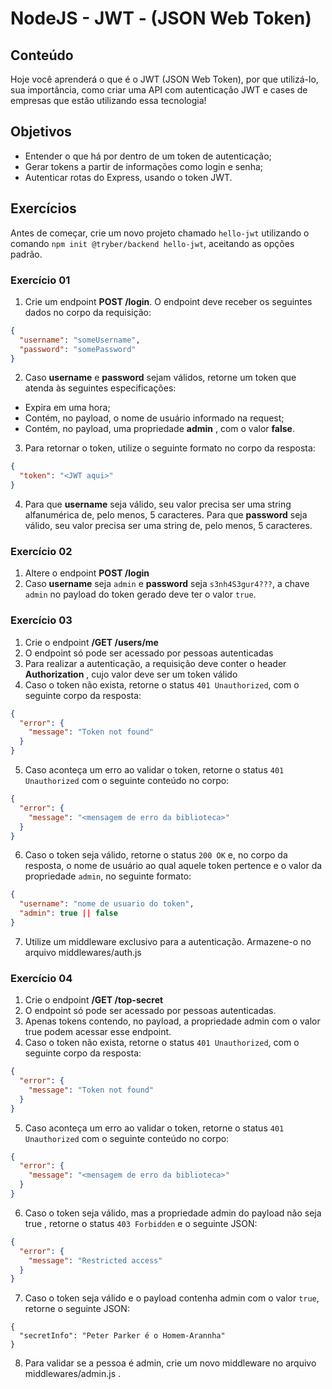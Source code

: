 # NodeJS - JWT - (JSON Web Token)
## Conteúdo
Hoje você aprenderá o que é o JWT (JSON Web Token), por que utilizá-lo, sua importância, como criar uma API com autenticação JWT e cases de empresas que estão utilizando essa tecnologia!
## Objetivos
- Entender o que há por dentro de um token de autenticação;
- Gerar tokens a partir de informações como login e senha;
- Autenticar rotas do Express, usando o token JWT.
## Exercícios
Antes de começar, crie um novo projeto chamado `hello-jwt` utilizando o comando `npm init @tryber/backend hello-jwt`, aceitando as opções padrão.
### Exercício 01
1. Crie um endpoint **POST /login**. O endpoint deve receber os seguintes dados no corpo da requisição:
```json
{
  "username": "someUsername",
  "password": "somePassword"
}
  ```
2. Caso **username** e **password** sejam válidos, retorne um token que atenda às seguintes especificações:
- Expira em uma hora;
- Contém, no payload, o nome de usuário informado na request;
- Contém, no payload, uma propriedade **admin** , com o valor **false**.
3. Para retornar o token, utilize o seguinte formato no corpo da resposta:
```json
{
  "token": "<JWT aqui>"
}
```
4. Para que **username** seja válido, seu valor precisa ser uma string alfanumérica de, pelo menos, 5 caracteres. Para que **password** seja válido, seu valor precisa ser uma string de, pelo menos, 5 caracteres.
### Exercício 02
1. Altere o endpoint **POST /login**
2. Caso **username** seja `admin` e **password** seja `s3nh4S3gur4???`, a chave `admin` no payload do token gerado deve ter o valor `true`.
### Exercício 03
1. Crie o endpoint **/GET /users/me**
2. O endpoint só pode ser acessado por pessoas autenticadas
3. Para realizar a autenticação, a requisição deve conter o header **Authorization** , cujo valor deve ser um token válido
4. Caso o token não exista, retorne o status `401 Unauthorized`, com o seguinte corpo da resposta:
```json
{
  "error": {
    "message": "Token not found"
  }
}
```
5. Caso aconteça um erro ao validar o token, retorne o status `401 Unauthorized` com o seguinte conteúdo no corpo:
```json
{
  "error": {
    "message": "<mensagem de erro da biblioteca>"
  }
}
```
6. Caso o token seja válido, retorne o status `200 OK` e, no corpo da resposta, o nome de usuário ao qual aquele token pertence e o valor da propriedade `admin`, no seguinte formato:
```json
{
  "username": "nome de usuario do token",
  "admin": true || false
}
```
7. Utilize um middleware exclusivo para a autenticação. Armazene-o no arquivo middlewares/auth.js
### Exercício 04
1. Crie o endpoint **/GET /top-secret**
2. O endpoint só pode ser acessado por pessoas autenticadas.
3. Apenas tokens contendo, no payload, a propriedade admin com o valor true podem acessar esse endpoint.
4. Caso o token não exista, retorne o status `401 Unauthorized`, com o seguinte corpo da resposta:
```json
{
  "error": {
    "message": "Token not found"
  }
}
```
5. Caso aconteça um erro ao validar o token, retorne o status `401 Unauthorized` com o seguinte conteúdo no corpo:
```json
{
  "error": {
    "message": "<mensagem de erro da biblioteca>"
  }
}
```
6. Caso o token seja válido, mas a propriedade admin do payload não seja true , retorne o status `403 Forbidden` e o seguinte JSON:
```json
{
  "error": {
    "message": "Restricted access"
  }
}
```
7. Caso o token seja válido e o payload contenha admin com o valor `true`, retorne o seguinte JSON:
```
{
  "secretInfo": "Peter Parker é o Homem-Arannha"
}
```
8. Para validar se a pessoa é admin, crie um novo middleware no arquivo middlewares/admin.js .